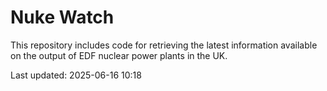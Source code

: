 # Nuke Watch

This repository includes code for retrieving the latest information available on the output of EDF nuclear power plants in the UK.

Last updated: 2025-06-16 10:18